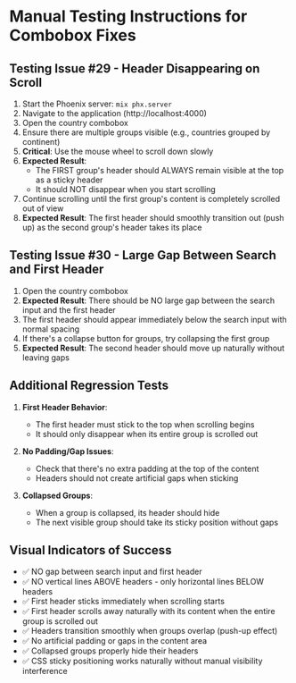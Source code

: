 # Manual Testing Instructions for Combobox Fixes

## Testing Issue #29 - Header Disappearing on Scroll

1. Start the Phoenix server: `mix phx.server`
2. Navigate to the application (http://localhost:4000)
3. Open the country combobox
4. Ensure there are multiple groups visible (e.g., countries grouped by continent)
5. **Critical**: Use the mouse wheel to scroll down slowly
6. **Expected Result**: 
   - The FIRST group's header should ALWAYS remain visible at the top as a sticky header
   - It should NOT disappear when you start scrolling
7. Continue scrolling until the first group's content is completely scrolled out of view
8. **Expected Result**: The first header should smoothly transition out (push up) as the second group's header takes its place

## Testing Issue #30 - Large Gap Between Search and First Header

1. Open the country combobox
2. **Expected Result**: There should be NO large gap between the search input and the first header
3. The first header should appear immediately below the search input with normal spacing
4. If there's a collapse button for groups, try collapsing the first group
5. **Expected Result**: The second header should move up naturally without leaving gaps

## Additional Regression Tests

1. **First Header Behavior**:
   - The first header must stick to the top when scrolling begins
   - It should only disappear when its entire group is scrolled out

2. **No Padding/Gap Issues**:
   - Check that there's no extra padding at the top of the content
   - Headers should not create artificial gaps when sticking

3. **Collapsed Groups**:
   - When a group is collapsed, its header should hide
   - The next visible group should take its sticky position without gaps

## Visual Indicators of Success

- ✅ NO gap between search input and first header
- ✅ NO vertical lines ABOVE headers - only horizontal lines BELOW headers
- ✅ First header sticks immediately when scrolling starts
- ✅ First header scrolls away naturally with its content when the entire group is scrolled out
- ✅ Headers transition smoothly when groups overlap (push-up effect)
- ✅ No artificial padding or gaps in the content area
- ✅ Collapsed groups properly hide their headers
- ✅ CSS sticky positioning works naturally without manual visibility interference